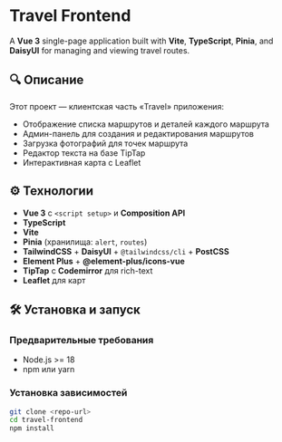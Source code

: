 # Travel Frontend

A **Vue 3** single-page application built with **Vite**, **TypeScript**, **Pinia**, and **DaisyUI** for managing and viewing travel routes.

## 🔍 Описание

Этот проект — клиентская часть «Travel» приложения:
- Отображение списка маршрутов и деталей каждого маршрута  
- Админ-панель для создания и редактирования маршрутов  
- Загрузка фотографий для точек маршрута  
- Редактор текста на базе TipTap
- Интерактивная карта с Leaflet  

## ⚙️ Технологии

- **Vue 3** с `<script setup>` и **Composition API**  
- **TypeScript**  
- **Vite**  
- **Pinia** (хранилища: `alert`, `routes`)  
- **TailwindCSS** + **DaisyUI** + `@tailwindcss/cli` + **PostCSS**  
- **Element Plus** + **@element-plus/icons-vue**  
- **TipTap** с **Codemirror** для rich-text  
- **Leaflet** для карт  

## 🛠 Установка и запуск

### Предварительные требования

- Node.js >= 18  
- npm или yarn  

### Установка зависимостей

```bash
git clone <repo-url>
cd travel-frontend
npm install

